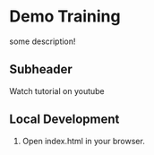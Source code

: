 # Demo Training

some description!

## Subheader

Watch tutorial on youtube

## Local Development

1. Open index.html in your browser.